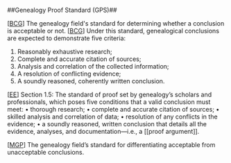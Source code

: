 ##Genealogy Proof Standard (GPS)##

\[[BCG](SOURCES.md#BCG)\] The genealogy field's standard for determining whether a conclusion is acceptable or not. 
\[[BCG](http://www.bcgcertification.org/resources/standard.html)] Under this standard, genealogical conclusions are expected to demonstrate five criteria:
1. Reasonably exhaustive research;
2. Complete and accurate citation of sources;
3. Analysis and correlation of the collected information;
4. A resolution of conflicting evidence;
5. A soundly reasoned, coherently written conclusion.

\[[EE](SOURCES.md#EE)\] Section 1.5: The standard of proof set by genealogy’s scholars and professionals, which poses five conditions that a valid conclusion must meet:
• thorough research;
• complete and accurate citation of sources;
• skilled analysis and correlation of data;
• resolution of any conflicts in the evidence;
• a soundly reasoned, written conclusion that details all the evidence, analyses, and documentation—i.e., a [[proof argument]].

\[[MGP](SOURCES.md#MGP)\] The genealogy field’s standard for differentiating 	acceptable from unacceptable conclusions.

